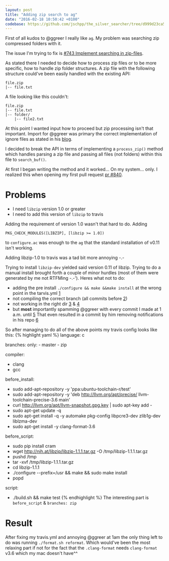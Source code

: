 ```yaml
---
layout: post
title: "Adding zip search to ag"
date: "2016-02-18 10:50:42 +0100"
codebase: https://github.com/jschpp/the_silver_searcher/tree/d999d23ca5c7a7300173fe472ec57d5cbb85cc8a
---
```

First of all kudos to @ggreer I really like `ag`. My problem was searching zip compressed folders with it.

The issue I'm trying to fix is [#743 Implement searching in zip-files][743].

As stated there I needed to decide how to process zip files or to be more specific, how to handle zip folder structures. A zip file with the following structure could've been easily handled with the existing API:

    file.zip
    |-- file.txt

A file looking like this couldn't:

    file.zip
    |-- file.txt
    |-- folder/
        |-- file2.txt

At this point I wanted input how to proceed but zip processing isn't that important. Import for @ggreer was primary the correct implementation of ignore files as stated in his [blog][ag-1.0].

I decided to break the API in terms of implementing a `process_zip()` method which handles parsing a zip file and passing all files (not folders) within this file to `search_buf()`.

At first I began writing the method and it worked... On my system... only. I realized this when opening my first pull request [pr #840][#840].

# Problems
- I need `libzip` version 1.0 or greater
- I need to add this version of `libzip` to travis

Adding the requirement of version 1.0 wasn't that hard to do. Adding

    PKG_CHECK_MODULES([LIBZIP], [libzip >= 1.0])

to `configure.ac` was enough to the `ag` that the standard installation of v0.11 isn't working.

Adding libzip-1.0 to travis was a tad bit more annoying -.-

Trying to install `libzip-dev` yielded said version 0.11 of libzip. Trying to do a manual install brought forth a couple of minor hurdles (most of them were generated by me not RTFMing -.-'). Heres what not to do:

- adding the pre install `./configure && make &&make install` at the wrong point in the tarvis.yml [1][1]
- not compiling the correct branch (all commits before [2][2])
- not working in the right dir [3][3] & [4][4]
- but __most__ importantly spamming @ggreer with every commit I made at 1 a.m. until [5][5] That even resulted in a commit by him removing notifications in his repo [6][6]

So after managing to do all of the above points my travis config looks like this:
{% highlight yaml %}
language: c

branches:
  only:
    - master
    - zip

compiler:
  - clang
  - gcc

before_install:
  - sudo add-apt-repository -y 'ppa:ubuntu-toolchain-r/test'
  - sudo add-apt-repository -y 'deb http://llvm.org/apt/precise/ llvm-toolchain-precise-3.6 main'
  - curl http://llvm.org/apt/llvm-snapshot.gpg.key | sudo apt-key add -
  - sudo apt-get update -q
  - sudo apt-get install -q -y automake pkg-config libpcre3-dev zlib1g-dev liblzma-dev
  - sudo apt-get install -y clang-format-3.6

before_script:
  - sudo pip install cram
  - wget http://nih.at/libzip/libzip-1.1.1.tar.gz -O /tmp/libzip-1.1.1.tar.gz
  - pushd /tmp
  - tar -xvf /tmp/libzip-1.1.1.tar.gz
  - cd libzip-1.1.1
  - ./configure --prefix=/usr && make && sudo make install
  - popd

script:
  - ./build.sh && make test
{% endhighlight %}
The interesting part is `before_script` & `branches: zip`

# Result
After fixing my travis.yml and annoying @ggreer at 1am the only thing left to do was running `./format.sh reformat`. Which would've been the most relaxing part if not for the fact that the `.clang-format` needs `clang-format` v3.6 which my mac doesn't have^^

[ag-1.0]: http://geoff.greer.fm/2014/10/13/help-me-get-to-ag-10/
[743]: https://github.com/ggreer/the_silver_searcher/issues/743
[#840]: https://github.com/ggreer/the_silver_searcher/pull/840
[1]: https://github.com/jschpp/the_silver_searcher/commit/81bab54483f0cd29c482d2266bc73b5fbd76e10c
[2]: https://github.com/jschpp/the_silver_searcher/commit/1b0cd2d1040a06ff008a06ae6a1e841ea0925137
[3]: https://github.com/jschpp/the_silver_searcher/commit/5be27a9599d01746df5dcc8c6547e3835d674986
[4]: https://github.com/jschpp/the_silver_searcher/commit/e3ee6007e7eec387800a96c3c3e6877e82737731
[5]: https://github.com/jschpp/the_silver_searcher/commit/55a138a2e3c92b4d57125bc40f9e6405b40f4028
[6]: https://github.com/ggreer/the_silver_searcher/commit/f4bb889c98077d57e44b5d992ea4043c2836d3e8
